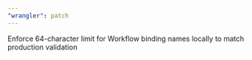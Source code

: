 ```yaml
---
"wrangler": patch
---
```


Enforce 64-character limit for Workflow binding names locally to match production validation
